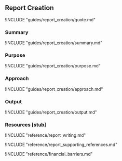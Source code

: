 ## Report Creation

!INCLUDE "guides/report_creation/quote.md"

### Summary

!INCLUDE "guides/report_creation/summary.md"

### Purpose

!INCLUDE "guides/report_creation/purpose.md"

### Approach

!INCLUDE "guides/report_creation/approach.md"

### Output

!INCLUDE "guides/report_creation/output.md"

### Resources [stub]

!INCLUDE "reference/report_writing.md"

!INCLUDE "reference/report_supporting_references.md"

!INCLUDE "reference/financial_barriers.md"

